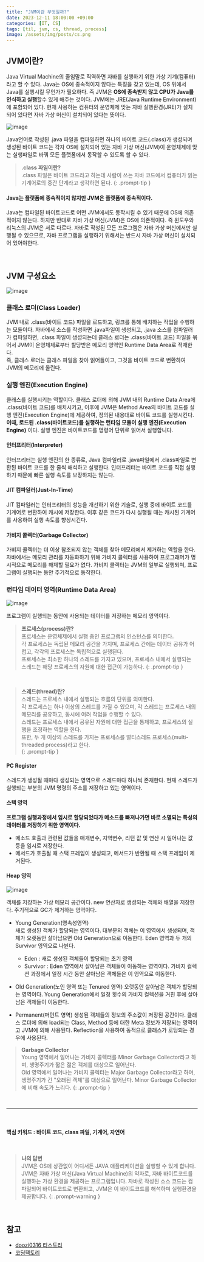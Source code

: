 ```yaml
---
title: "JVM이란 무엇일까?"
date: 2023-12-11 18:00:00 +09:00
categories: [IT, CS]
tags: [til, jvm, cs, thread, process]
image: /assets/img/posts/cs.png
---
```


## JVM이란?

Java Virtual Machine의 줄임말로 직역하면 자바를 실행하기 위한 가상 기계(컴퓨터)라고 할 수 있다. Java는 OS에 종속적이지 않다는 특징을 갖고 있는데, OS 위에서 Java를 실행시킬 무언가가 필요하다. 즉 JVM은  **OS에 종속받지 않고 CPU가 Java를 인식하고 실행**할수 있게 해주는 것이다. JVM에는 JRE(Java Runtime Environment)에 포함되어 있다. 현재 사용하는 컴퓨터의 운영체제 맞는 자바 실행환경(JRE)가 설치되어 있다면 자바 가상 머신이 설치되어 있다는 뜻이다.

![image](https://github.com/honge7694/honge7694.github.io/assets/76715487/0f9a15ee-c0c2-4ba7-9c6a-0392be99b1ca)

Java언어로 작성된 .java 파일을 컴파일하면 하나의 바이트 코드(.class)가 생성되며 생성된 바이트 코드는 각자 OS에 설치되어 있는 자바 가상 머신(JVM)이 운영체제에 맞는 실행파일로 바꿔 모든 플랫폼에서 동작할 수 있도록 할 수 있다.

> **.class 파일이란?**     
> .class 파일은 바이트 코드라고 하는데 사람이 쓰는 자바 코드에서 컴퓨터가 읽는 기계어로의 중간 단계라고 생각하면 된다.
{: .prompt-tip }

#### Java는 플랫폼에 종속적이지 않지만 JVM은 플랫폼에 종속적이다.
Java는 컴파일된 바이트코드로 어떤 JVM에서도 동작시킬 수 있기 때문에 OS에 의존적이지 않는다. 하지만 반대로 자바 가상 머신(JVM)은 OS에 의존적이다. 즉 윈도우와 리눅스의 JVM은 서로 다르다. 자바로 작성된 모든 프로그램은 자바 가상 머신에서만 실행될 수 있으므로, 자바 프로그램을 실행하기 위해서는 반드시 자바 가상 머신이 설치되어 있어야한다.

<br/>

## JVM 구성요소

![image](https://github.com/honge7694/honge7694.github.io/assets/76715487/8351ea8e-7f84-4b4c-a0c7-dac88ba8f9f4)

### 클래스 로더(Class Loader)
JVM 내로 .class(바이트 코드) 파일을 로드하고, 링크를 통해 배치하는 작업을 수행하는 모듈이다. 자바에서 소스를 작성하면 .java파일이 생성되고, .java 소스를 컴파일러가 컴파일하면, .class 파일이 생성되는데 클래스 로더는 .class(바이트 코드) 파일을 묶어서 JVM이 운영체제로부터 할당받은 메모리 영역인 Runtime Data Area로 적재한다.    
즉, 클래스 로더는 클래스 파일을 찾아 읽어들이고, 그것을 바이트 코드로 변환하여 JVM의 메모리에 올린다.

### 실행 엔진(Execution Engine)
클래스를 실행시키는 역할이다. 클래스 로더에 의해 JVM 내의 Runtime Data Area에 .class(바이트 코드)를 배치시키고, 이후에 JVM은 Method Area의 바이트 코드를 실행 엔진(Execution Engine)에 제공하여, 정의된 내용대로 바이트 코드를 실행시킨다. **이때, 로드된 .class(바이트코드)를 실행하는 런타임 모듈이 실행 엔진(Execution Engine)** 이다. 실행 엔진은 바이트코드를 명령어 단위로 읽어서 실행합니다.

#### 인터프리터(Interpreter)
인터프리터는 실행 엔진의 한 종류로, Java 컴파일러로 .java파일에서 .class파일로 변환된 바이트 코드를 한 줄씩 해석하고 실행한다. 인터프리터는 바이트 코드를 직접 실행하기 때문에 빠른 실행 속도를 보장하지는 않는다.

#### JIT 컴파일러(Just-In-Time)
JIT 컴파일러는 인터프리터의 성능을 개선하기 위한 기술로, 실행 중에 바이트 코드를 기계어로 변환하여 캐시에 저장한다. 이후 같은 코드가 다시 실행될 때는 캐시된 기계어를 사용하여 실행 속도를 향상시킨다.

#### 가비지 콜렉터(Garbage Collector)
가비지 콜렉터는 더 이상 참조되지 않는 객체를 찾아 메모리에서 제거하는 역할을 한다. 자바에서는 메모리 관리를 자동화하기 위해 가비지 콜렉터를 사용하여 프로그래머가 명시적으로 메모리를 해제할 필요가 없다. 가비지 콜렉터는 JVM의 일부로 실행되며, 프로그램이 실행되는 동안 주기적으로 동작한다.

### 런타임 데이터 영역(Runtime Data Area)

![image](https://github.com/honge7694/honge7694.github.io/assets/76715487/edbd2cd3-e286-4b9c-b43f-71f4fa56e0d6)

프로그램이 실행되는 동안에 사용되는 데이터를 저장하는 메모리 영역이다.

> **프로세스(process)란?**    
> 프로세스는 운영체제에서 실행 중인 프로그램의 인스턴스를 의미한다.     
> 각 프로세스는 독립된 메모리 공간을 가지며, 프로세스 간에는 데이터 공유가 어렵고, 각각의 프로세스는 독립적으로 실행된다.     
> 프로세스는 최소한 하나의 스레드를 가지고 있으며, 프로세스 내에서 실행되는 스레드는 해당 프로세스의 자원에 대한 접근이 가능하다.
{: .prompt-tip }

<br/>

> **스레드(thread)란?**    
> 스레드는 프로세스 내에서 실행되는 흐름의 단위를 의미한다.     
> 각 프로세스는 하나 이상의 스레드를 가질 수 있으며, 각 스레드는 프로세스 내의 메모리를 공유하고, 동시에 여러 작업을 수행할 수 있다.    
>  스레드는 프로세스 내에서 공유된 자원에 대한 접근을 통제하고, 프로세스의 실행을 조정하는 역할을 한다.    
>  또한, 두 개 이상의 스레드를 가지는 프로세스를 멀티스레드 프로세스(multi-threaded process)라고 한다.    
{: .prompt-tip }


#### PC Register
스레드가 생성될 때마다 생성되는 영역으로 스레드마다 하나씩 존재한다. 현재 스레드가 실행되는 부분의 JVM 명령의 주소를 저장하고 있는 영역이다.

#### 스택 영역

**프로그램 실행과정에서 임시로 할당되었다가 메소드를 빠져나가면 바로 소멸되는 특성의 데이터를 저장하기 위한 영역이다.**

+ 메소드 호출과 관련된 값들을 매개변수, 지역변수, 리턴 값 및 연산 시 일어나는 값 등을 임시로 저장한다.
+ 메서드가 호출될 때 스택 프레임이 생성되고, 메서드가 반환될 때 스택 프레임이 제거된다.

#### Heap 영역

![image](https://github.com/honge7694/honge7694.github.io/assets/76715487/90ea6e65-a63e-4185-817d-bb3c404da015)

객체를 저장하는 가상 메모리 공간이다. new 연산자로 생성되는 객체와 배열을 저장한다. 주기적으로 GC가 제거하는 영역이다.

+ Young Generation(영속성영역)     
새로 생성된 객체가 할당되는 영역이다. 대부분의 객체는 이 영역에서 생성되며, 객체가 오랫동안 살아남으면 Old Generation으로 이동한다. Eden 영역과 두 개의 Survivor 영역으로 나뉜다.
	+ Eden : 새로 생성된 객체들이 할당되는 초기 영역
	+ Survivor : Eden 영역에서 살아남은 객체들이 이동하는 영역이다. 가비지 컬렉션 과정에서 일정 시간 동안 살아남은 객체들은 이 영역으로 이동한다.

+ Old Generation(노인 영역 또는 Tenured 영역)
오랫동안 살아남은 객체가 할당되는 영역이다. Young Generation에서 일정 횟수의 가비지 컬렉션을 거친 후에 살아남은 객체들이 이동한다.

+ Permanent(퍼먼트 영역)
생성된 객체들의 정보의 주소값이 저장된 공간이다. 클래스 로더에 의해 load되는 Class, Method 등에 대한 Meta 정보가 저장되는 영역이고 JVM에 의해 사용된다.
Reflection을 사용하여 동적으로 클래스가 로딩되는 경우에 사용된다.

> **Garbage Collector**     
> Young 영역에서 일어나는 가비지 콜렉터를 Minor Garbage Collector라고 하며, 생명주기가 짧은 젊은 객체를 대상으로 일어난다.    
> Old 영역에서 일어나는 가비지 콜렉터는 Major Garbage Collector라고 하며, 생명주기가 긴 "오래된 객체"를  대상으로 일어난다. Minor Garbage Collector에 비해 속도가 느리다. 
{: .prompt-tip }

<br/>

***

<br/>

#### **핵심 키워드 : 바이트 코드, class 파일, 기계어, 자연어**

<br/>

> **나의 답변**    
JVM은 OS에 상관없이 어디서든 JAVA 애플리케이션을 실행할 수 있게 합니다. JVM은 자바 가상 머신(Java Virtual Machine)의 약자로, 자바 바이트코드를 실행하는 가상 환경을 제공하는 프로그램입니다. 자바로 작성된 소스 코드는 컴파일되어 바이트코드로 변환되고, JVM은 이 바이트코드를 해석하며 실행환경을 제공합니다.
{: .prompt-warning }

<br/>

## 참고

+ [doozi0316 티스토리](https://doozi0316.tistory.com/entry/1%EC%A3%BC%EC%B0%A8-JVM%EC%9D%80-%EB%AC%B4%EC%97%87%EC%9D%B4%EB%A9%B0-%EC%9E%90%EB%B0%94-%EC%BD%94%EB%93%9C%EB%8A%94-%EC%96%B4%EB%96%BB%EA%B2%8C-%EC%8B%A4%ED%96%89%ED%95%98%EB%8A%94-%EA%B2%83%EC%9D%B8%EA%B0%80)
+ [코딩팩토리](https://coding-factory.tistory.com/828)



